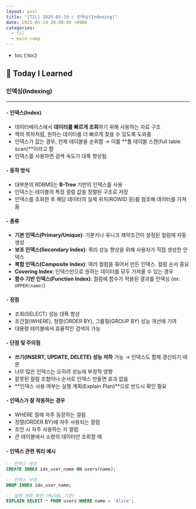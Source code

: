```yaml
---
layout: post
title: "[TIL] 2025-05-19 / 인덱싱(Indexing)"
date: 2025-05-19 20:00:00 +0900
categories: 
  - til
  - main-camp
---
```


* toc
{:toc}

## 📖 Today I Learned
### 인덱싱(Indexing)

---

#### - **인덱스(Index)**
- 데이터베이스에서 **데이터를 빠르게 조회**하기 위해 사용하는 자료 구조  
- 책의 목차처럼, 원하는 데이터를 더 빠르게 찾을 수 있도록 도와줌  
- 인덱스가 없는 경우, 전체 테이블을 순회함 → 이를 **풀 테이블 스캔(full table scan)**이라고 함  
- 인덱스를 사용하면 검색 속도가 대폭 향상됨

#### - **동작 방식**
- 대부분의 RDBMS는 **B-Tree** 기반의 인덱스를 사용  
- 인덱스는 테이블의 특정 컬럼 값을 정렬된 구조로 저장  
- 인덱스를 조회한 후 해당 데이터의 실제 위치(ROWID 등)를 참조해 데이터를 가져옴

#### - **종류**
- **기본 인덱스(Primary/Unique)**: 기본키나 유니크 제약조건이 설정된 컬럼에 자동 생성  
- **보조 인덱스(Secondary Index)**: 쿼리 성능 향상을 위해 사용자가 직접 생성한 인덱스  
- **복합 인덱스(Composite Index)**: 여러 컬럼을 묶어서 만든 인덱스. 컬럼 순서 중요  
- **Covering Index**: 인덱스만으로 원하는 데이터를 모두 가져올 수 있는 경우  
- **함수 기반 인덱스(Function Index)**: 컬럼에 함수가 적용된 결과를 인덱싱 (ex: `UPPER(name)`)

#### - **장점**
- 조회(SELECT) 성능 대폭 향상  
- 조건절(WHERE), 정렬(ORDER BY), 그룹핑(GROUP BY) 성능 개선에 기여  
- 대용량 테이블에서 효율적인 검색이 가능

#### - **단점 및 주의점**
- **쓰기(INSERT, UPDATE, DELETE) 성능 저하** 가능 → 인덱스도 함께 갱신되기 때문  
- 너무 많은 인덱스는 오히려 성능에 부정적 영향  
- 잘못된 컬럼 조합이나 순서로 인덱스 만들면 효과 없음  
- **인덱스 사용 여부는 실행 계획(Explain Plan)**으로 반드시 확인 필요

#### - **인덱스가 잘 작동하는 경우**
- WHERE 절에 자주 등장하는 컬럼  
- 정렬(ORDER BY)에 자주 사용되는 컬럼  
- 조인 시 자주 사용하는 키 컬럼  
- 큰 테이블에서 소량의 데이터만 조회할 때

#### - **인덱스 관련 쿼리 예시**

```sql
-- 인덱스 생성
CREATE INDEX idx_user_name ON users(name);

-- 인덱스 삭제
DROP INDEX idx_user_name;

-- 실행 계획 확인 (MySQL 기준)
EXPLAIN SELECT * FROM users WHERE name = 'Alice';
```

<!-- --- -->

<!-- <h2> 💬 </h2> -->

<!-- <h4>  </h4> -->
